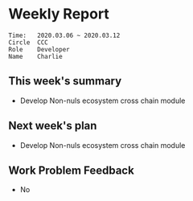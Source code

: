 # Weekly Report 
```
Time: 	2020.03.06 ~ 2020.03.12
Circle	CCC
Role	Developer
Name	Charlie
```
## This week's summary
- Develop Non-nuls ecosystem cross chain module

## Next week's plan

- Develop Non-nuls ecosystem cross chain module

  

## Work Problem Feedback

- No

